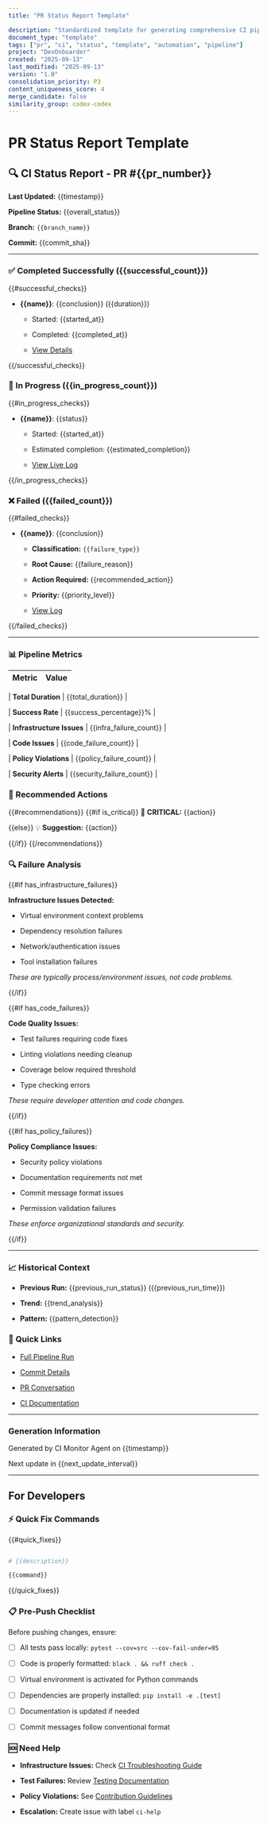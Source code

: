 ```yaml
---
title: "PR Status Report Template"

description: "Standardized template for generating comprehensive CI pipeline status reports for pull requests with detailed check analysis"
document_type: "template"
tags: ["pr", "ci", "status", "template", "automation", "pipeline"]
project: "DevOnboarder"
created: "2025-09-13"
last_modified: "2025-09-13"
version: "1.0"
consolidation_priority: P3
content_uniqueness_score: 4
merge_candidate: false
similarity_group: codex-codex
---
```


# PR Status Report Template

## 🔍 CI Status Report - PR #{{pr_number}}

**Last Updated:** {{timestamp}}

**Pipeline Status:** {{overall_status}}

**Branch:** `{{branch_name}}`

**Commit:** {{commit_sha}}

---

### ✅ Completed Successfully ({{successful_count}})

{{#successful_checks}}

- **{{name}}**: {{conclusion}} ({{duration}})

    - Started: {{started_at}}

    - Completed: {{completed_at}}

    - [View Details]({{details_url}})

{{/successful_checks}}

### 🔄 In Progress ({{in_progress_count}})

{{#in_progress_checks}}

- **{{name}}**: {{status}}

    - Started: {{started_at}}

    - Estimated completion: {{estimated_completion}}

    - [View Live Log]({{details_url}})

{{/in_progress_checks}}

### ❌ Failed ({{failed_count}})

{{#failed_checks}}

- **{{name}}**: {{conclusion}}

    - **Classification:** `{{failure_type}}`

    - **Root Cause:** {{failure_reason}}

    - **Action Required:** {{recommended_action}}

    - **Priority:** {{priority_level}}

    - [View Log]({{details_url}})

{{/failed_checks}}

---

### 📊 Pipeline Metrics

| Metric                    | Value                      |
| ------------------------- | -------------------------- |

| **Total Duration**        | {{total_duration}}         |

| **Success Rate**          | {{success_percentage}}%    |

| **Infrastructure Issues** | {{infra_failure_count}}    |

| **Code Issues**           | {{code_failure_count}}     |

| **Policy Violations**     | {{policy_failure_count}}   |

| **Security Alerts**       | {{security_failure_count}} |

### 🎯 Recommended Actions

{{#recommendations}}
{{#if is_critical}}
🚨 **CRITICAL:** {{action}}

{{else}}
💡 **Suggestion:** {{action}}

{{/if}}
{{/recommendations}}

### 🔍 Failure Analysis

{{#if has_infrastructure_failures}}

**Infrastructure Issues Detected:**

- Virtual environment context problems

- Dependency resolution failures

- Network/authentication issues

- Tool installation failures

_These are typically process/environment issues, not code problems._

{{/if}}

{{#if has_code_failures}}

**Code Quality Issues:**

- Test failures requiring code fixes

- Linting violations needing cleanup

- Coverage below required threshold

- Type checking errors

_These require developer attention and code changes._

{{/if}}

{{#if has_policy_failures}}

**Policy Compliance Issues:**

- Security policy violations

- Documentation requirements not met

- Commit message format issues

- Permission validation failures

_These enforce organizational standards and security._

{{/if}}

---

### 📈 Historical Context

- **Previous Run:** {{previous_run_status}} ({{previous_run_time}})

- **Trend:** {{trend_analysis}}

- **Pattern:** {{pattern_detection}}

### 🔗 Quick Links

- [Full Pipeline Run]({{pipeline_url}})

- [Commit Details]({{commit_url}})

- [PR Conversation]({{pr_url}})

- [CI Documentation]({{docs_url}})

---

### Generation Information

Generated by CI Monitor Agent on {{timestamp}}

Next update in {{next_update_interval}}

---

## For Developers

### ⚡ Quick Fix Commands

{{#quick_fixes}}

```bash

# {{description}}

{{command}}

```

{{/quick_fixes}}

### 📋 Pre-Push Checklist

Before pushing changes, ensure:

- [ ] All tests pass locally: `pytest --cov=src --cov-fail-under=95`

- [ ] Code is properly formatted: `black . && ruff check .`

- [ ] Virtual environment is activated for Python commands

- [ ] Dependencies are properly installed: `pip install -e .[test]`

- [ ] Documentation is updated if needed

- [ ] Commit messages follow conventional format

### 🆘 Need Help

- **Infrastructure Issues:** Check [CI Troubleshooting Guide]({{troubleshooting_url}})

- **Test Failures:** Review [Testing Documentation]({{testing_docs_url}})

- **Policy Violations:** See [Contribution Guidelines]({{contribution_url}})

- **Escalation:** Create issue with label `ci-help`
